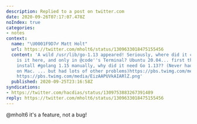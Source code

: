 ```yaml
---
description: Replied to a post on twitter.com
date: 2020-09-26T07:17:07.478Z
noIndex: true
categories:
- notes
context:
  name: "\U0001F9D7‍♂️ Matt Holt"
  url: https://twitter.com/mholt6/status/1309633018475155456
  content: 'A wild /usr/lib/go-1.13 appeared! Seriously, where did it come from? Why
    is it here, and only in @code''s Terminal? Ubuntu 20.04... first thing I did was
    install #golang 1.15 manually, why did it need Go 1.13?? (Never had this problem
    on Mac. ... but had lots of other problems)https://pbs.twimg.com/media/Eiy_7jzUYAAV5oB.jpg
    https://pbs.twimg.com/media/EizAAPUVkAIARlZ.png'
  published: 2020-09-25T23:16:58Z
syndications:
- https://twitter.com/hacdias/status/1309753883267391489
reply: https://twitter.com/mholt6/status/1309633018475155456
---
```


@mholt6 it's a feature, not a bug!
